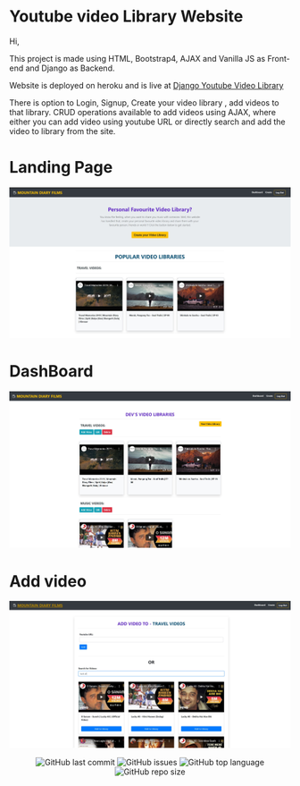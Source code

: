 # Youtube video Library Website

Hi,

This project is made using HTML, Bootstrap4, AJAX and Vanilla JS as Front-end and Django as Backend.

Website is deployed on heroku and is live at <a href="https://mountaindiaryfilms.herokuapp.com/">Django Youtube Video Library</a>

There is option to Login, Signup, Create your video library , add videos to that library. CRUD operations available to add videos using AJAX, where either you can add video using youtube URL or directly search and add the video to library from the site.

# Landing Page

<p align="center">
<img src="https://github.com/devsingh-code/Django-Youtube-Video-Library/blob/master/assets/img/Landing_page.jpg">
</p>

# DashBoard

<p align="center">
<img src="https://github.com/devsingh-code/Django-Youtube-Video-Library/blob/master/assets/img/Dashboard.jpg">
</p>

# Add video

<p align="center">
<img src="https://github.com/devsingh-code/Django-Youtube-Video-Library/blob/master/assets/img/Add_video.jpg">
</p>

<p align="center">

  <img alt="GitHub last commit" src="https://img.shields.io/github/last-commit/devsingh-code/Django-Youtube-Video-Library?style=flat-square">
  <img alt="GitHub issues" src="https://img.shields.io/github/issues/devsingh-code/Django-Youtube-Video-Library?style=flat-square">
  <img alt="GitHub top language" src="https://img.shields.io/github/languages/top/devsingh-code/Django-Youtube-Video-Library?style=flat-square">
  <img alt="GitHub repo size" src="https://img.shields.io/github/repo-size/devsingh-code/Django-Youtube-Video-Library?style=flat-square">
</p>